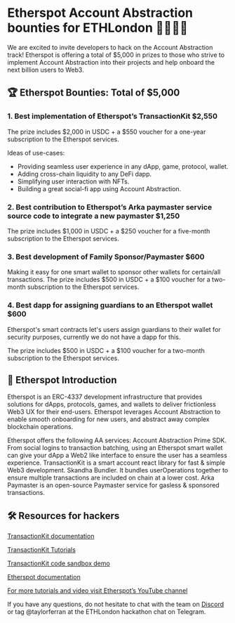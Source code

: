 # Etherspot Account Abstraction bounties for ETHLondon 👨‍💻🇬🇧

We are excited to invite developers to hack on the Account Abstraction track! Etherspot is offering a total of $5,000 in prizes to those who strive to implement Account Abstraction into their projects and help onboard the next billion users to Web3. 

## 🏆 Etherspot Bounties: Total of $5,000

### 1. Best implementation of Etherspot’s TransactionKit $2,550

The prize includes $2,000 in USDC + a $550 voucher for a one-year subscription to the Etherspot services.

Ideas of use-cases:

- Providing seamless user experience in any dApp, game, protocol, wallet.
- Adding cross-chain liquidity to any DeFi dapp.
- Simplifying user interaction with NFTs.
- Building a great social-fi app using Account Abstraction.


### 2. Best contribution to Etherspot’s Arka paymaster service source code to integrate a new paymaster $1,250

The prize includes $1,000 in USDC + a $250 voucher for a five-month subscription to the Etherspot services.

### 3. Best development of Family Sponsor/Paymaster $600

Making it easy for one smart wallet to sponsor other wallets for certain/all transactions. 
The prize includes $500 in USDC + a $100 voucher for a two-month subscription to the Etherspot services.

### 4. Best dapp for assigning guardians to an Etherspot wallet $600

Etherspot's smart contracts let's users assign guardians to their wallet for security purposes, currently we do not have a dapp for this.

The prize includes $500 in USDC + a $100 voucher for a two-month subscription to the Etherspot services.

## 🐞 Etherspot Introduction 

Etherspot is an ERC-4337 development infrastructure that provides solutions for dApps, protocols, games, and wallets to deliver frictionless Web3 UX for their end-users. Etherspot leverages Account Abstraction to enable smooth onboarding for new users, and abstract away complex blockchain operations.

Etherspot offers the following AA services:
Account Abstraction Prime SDK. From social logins to transaction batching, using an Etherspot smart wallet can give your dApp a Web2 like interface to ensure the user has a seamless experience.
TransactionKit is a smart account react library for fast & simple Web3 development.
Skandha Bundler. It bundles userOperations together to ensure multiple transactions are included on chain at a lower cost.
Arka Paymaster is an open-source Paymaster service for gasless & sponsored transactions.

## 🛠️ Resources for hackers

[TransactionKit documentation](https://etherspot.fyi/transaction-kit/introduction-to-transaction-kit)

[TransactionKit Tutorials](https://youtube.com/playlist?list=PLwO4AX1v74TOFoVilh6kOF9VOlW6opkgW&si=Bzp4dEboa-DYB_Lq)

[TransactionKit code sandbox demo](https://doh5im.csb.app/)

[Etherspot documentation](https://etherspot.fyi)

[For more tutorials and video visit Etherspot’s YouTube channel](https://www.youtube.com/@etherspot)

If you have any questions, do not hesitate to chat with the team on [Discord](https://discord.etherspot.io/) or tag @taylorferran at the ETHLondon hackathon chat on Telegram. 
